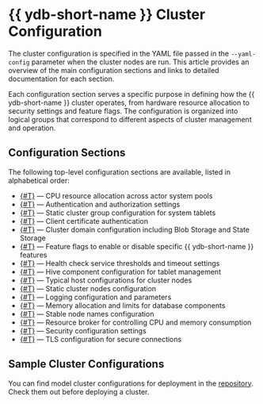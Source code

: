 # {{ ydb-short-name }} Cluster Configuration

The cluster configuration is specified in the YAML file passed in the `--yaml-config` parameter when the cluster nodes are run. This article provides an overview of the main configuration sections and links to detailed documentation for each section.

Each configuration section serves a specific purpose in defining how the {{ ydb-short-name }} cluster operates, from hardware resource allocation to security settings and feature flags. The configuration is organized into logical groups that correspond to different aspects of cluster management and operation.

## Configuration Sections

The following top-level configuration sections are available, listed in alphabetical order:

- [{#T}](actor_system_config.md) — CPU resource allocation across actor system pools
- [{#T}](auth_config.md) — Authentication and authorization settings
- [{#T}](blob_storage_config.md) — Static cluster group configuration for system tablets
- [{#T}](client_certificate_authorization.md) — Client certificate authentication
- [{#T}](domains_config.md) — Cluster domain configuration including Blob Storage and State Storage
- [{#T}](feature_flags.md) — Feature flags to enable or disable specific {{ ydb-short-name }} features
- [{#T}](healthcheck_config.md) — Health check service thresholds and timeout settings
- [{#T}](hive.md) — Hive component configuration for tablet management
- [{#T}](host_configs.md) — Typical host configurations for cluster nodes
- [{#T}](hosts.md) — Static cluster nodes configuration
- [{#T}](log_config.md) — Logging configuration and parameters
- [{#T}](memory_controller_config.md) — Memory allocation and limits for database components
- [{#T}](node_broker_config.md) — Stable node names configuration
- [{#T}](resource_broker_config.md) — Resource broker for controlling CPU and memory consumption
- [{#T}](security_config.md) — Security configuration settings
- [{#T}](tls.md) — TLS configuration for secure connections

## Sample Cluster Configurations

You can find model cluster configurations for deployment in the [repository](https://github.com/ydb-platform/ydb/tree/main/ydb/deploy/yaml_config_examples/). Check them out before deploying a cluster.